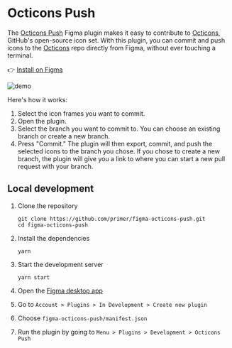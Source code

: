 # Octicons Push

The [Octicons Push](https://www.figma.com/community/plugin/825432045044458754/Octicons-Push) Figma plugin makes it easy to contribute to [Octicons](https://primer.style/octicons), GitHub's open-source icon set. With this plugin, you can commit and push icons to the [Octicons](https://github.com/primer/octicons) repo directly from Figma, without ever touching a terminal.

👉 [Install on Figma](https://www.figma.com/community/plugin/825432045044458754/Octicons-Push)

![demo](https://user-images.githubusercontent.com/4608155/77948730-b1a24600-727a-11ea-9c39-040be9a12963.gif)

Here's how it works:
1. Select the icon frames you want to commit.
2. Open the plugin.
3. Select the branch you want to commit to. You can choose an existing branch or create a new branch.
4. Press "Commit." The plugin will then export, commit, and push the selected icons to the branch you chose. If you chose to create a new branch, the plugin will give you a link to where you can start a new pull request with your branch.

## Local development

1. Clone the repository

   ```shell
   git clone https://github.com/primer/figma-octicons-push.git
   cd figma-octicons-push
   ```

1. Install the dependencies

   ```shell
   yarn
   ```

1. Start the development server

   ```
   yarn start
   ```

1. Open the [Figma desktop app](https://www.figma.com/downloads/)

1. Go to `Account > Plugins > In Development > Create new plugin`

1. Choose `figma-octicons-push/manifest.json`

1. Run the plugin by going to `Menu > Plugins > Development > Octicons Push`

